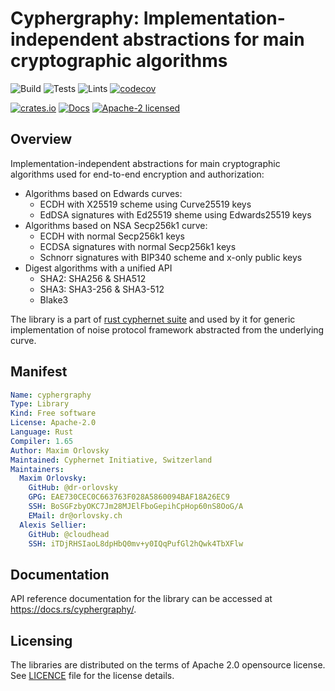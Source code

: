 # Cyphergraphy: Implementation-independent abstractions for main cryptographic algorithms

![Build](https://github.com/Cyphernet-WG/rust-cyphernet/workflows/Build/badge.svg)
![Tests](https://github.com/Cyphernet-WG/rust-cyphernet/workflows/Tests/badge.svg)
![Lints](https://github.com/Cyphernet-WG/rust-cyphernet/workflows/Lints/badge.svg)
[![codecov](https://codecov.io/gh/Cyphernet-WG/rust-cyphernet/branch/master/graph/badge.svg)](https://codecov.io/gh/Cyphernet-WG/rust-cyphernet)

[![crates.io](https://img.shields.io/crates/v/cyphergraphy)](https://crates.io/crates/cyphergraphy)
[![Docs](https://docs.rs/cyphergraphy/badge.svg)](https://docs.rs/cyphergraphy)
[![Apache-2 licensed](https://img.shields.io/crates/l/cyphergraphy)](./LICENSE)


## Overview

Implementation-independent abstractions for main cryptographic algorithms used 
for end-to-end encryption and authorization:
- Algorithms based on Edwards curves:
  - ECDH with X25519 scheme using Curve25519 keys
  - EdDSA signatures with Ed25519 sheme using Edwards25519 keys
- Algorithms based on NSA Secp256k1 curve:
  - ECDH with normal Secp256k1 keys
  - ECDSA signatures with normal Secp256k1 keys
  - Schnorr signatures with BIP340 scheme and x-only public keys
- Digest algorithms with a unified API
  - SHA2: SHA256 & SHA512
  - SHA3: SHA3-256 & SHA3-512
  - Blake3

The library is a part of [rust cyphernet suite](https://github.com/Cyphernet-WG/rust-cyphernet)
and used by it for generic implementation of noise protocol framework abstracted 
from the underlying curve.


## Manifest

```yaml
Name: cyphergraphy
Type: Library
Kind: Free software
License: Apache-2.0
Language: Rust
Compiler: 1.65
Author: Maxim Orlovsky
Maintained: Cyphernet Initiative, Switzerland
Maintainers:
  Maxim Orlovsky:
    GitHub: @dr-orlovsky
    GPG: EAE730CEC0C663763F028A5860094BAF18A26EC9
    SSH: BoSGFzbyOKC7Jm28MJElFboGepihCpHop60nS8OoG/A
    EMail: dr@orlovsky.ch
  Alexis Sellier:
    GitHub: @cloudhead
    SSH: iTDjRHSIaoL8dpHbQ0mv+y0IQqPufGl2hQwk4TbXFlw
```


## Documentation

API reference documentation for the library can be accessed at
<https://docs.rs/cyphergraphy/>.


## Licensing

The libraries are distributed on the terms of Apache 2.0 opensource license.
See [LICENCE](LICENSE) file for the license details.
